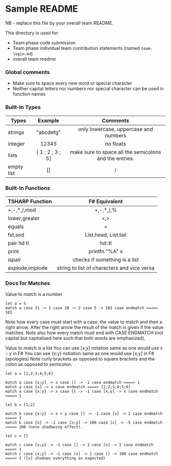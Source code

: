 # Sample README

NB - replace this file by your overall team README.

This directory is used for:

* Team phase code submission
* Team phase individual team contribution statements (named `team-login.md`)
* overall team readme

### Global comments 

* Make sure to space every new word or special character
* Neither capital letters nor numbers nor special character can be used in function names

### Built-In Types 

| Types         | Example          | Comments                                              |
| ------------- |:----------------:| :----------------------------------------------------:|
| strings       | "abcdefg"        | only lowercase, uppercase and numbers                 |
| integer       | 12345            | no floats                                             |
| lists         | [ 1 ; 2 ; 3 ; 5] | make sure to space all the semicolons and the entries.|
| empty list    | []               | /                                                     |

### Built-In Functions

|TSHARP Function  | F# Equivalent                               |
| --------------  |:-------------------------------------------:|
|+,-,*,/,mod      | +,-,*,/,%                                   |
| lower,greater   | <,>                                         |
| equals          | =                                           |
| fst,snd         | List.head, List.tail                        |
| pair hd tl      | hd::tl                                      |
| print           | printfn "%A" x                              |
| ispair          | checks if something is a list               |
| explode,implode | string to list of characters and vice versa |

  
<!-- 
// function definition : 
//	let namefunc arga argb ... = ...
//
// lambda functions definition : 
//	fun arga argb ... = ...
//
// recursion functions : 
//	let rec namefunc arga argb ... = ...
//
// mutual recursion functions must be written on the same line
//	mrec namefunca arga argb ... = ... mrec namefuncb argc argd ... = ...
//
// if then else :
//	if ... then ... else ... fi
//
// matches :
// you can write match of match 
// you can only match lists
// the notation [ x ; y ; z ; w ; u ] is equivalent to x::y::z::w::u
//	match lst case ... -> ... case ... -> ... case endmatch
//	match lsta case ... -> ... case ... -> match lstb case ... -> ... case ... -> ... case endmatch case endmatch
// 
// BUILT IN FUNCTIONS
// TSHARP Function | F# Equivalent
// +,-,*,/,mod     | +,-,*,/,% 
// lower,greater   | <,>
// equals          | =
// fst,snd         | List.head, List.tail
// pair hd tl      | hd::tl
// print           | printfn "%A" x
// ispair          | checks if something is a list
// explode,implode | string to list of characters and vice versa
//
// Choosing Evaluation Order
// let f x y = .... in f lazy(x) y //WILL EXECUTE ARGUMENT X IN NORMAL ORDER aka. it will not evaluate x until it's found inside f's body -->

### Docs for Matches

Value to match is a number 

```F#
let a = 5
match a case 21 -> 1 case 20 -> 2 case 5 -> 101 case endmatch ====> 101
```

Note how every case must start with a case, the value to match and then a right arrow. After the right arrow the result of the match is given if the value matches. 
Note also how every match must end with CASE ENDMATCH (not capital but capitalised here such that both words are emphasized).

Value to match is a list
You can use [x;y] notation same as one would use x :: y in F#
You can use {x:y} notiation same as one would use [x;y] in F# (apologies)
Note curly brackets as opposed to square brackets and the colon as opposed to semicolon.

```F#
let a = [1;2;3;4;5;6]

match a case [x;y] -> x case [] -> -1 case endmatch ====> 1
match a case [x] -> x case endmatch ====> [1;2;3;4;5;6]
match a case {x:y} -> x case [] -> -1 case [x;y] -> x case endmatch ====> 1
```

```F#
let b = [1;2]

match b case {x:y} -> x + y case [] -> -1 case [x] -> 2 case endmatch ====> 3
match b case {x} -> -1 case [x;y] -> 100 case [x] -> -5 case endmatch ====> 100 (note shadowing effect).
```

```F#
let c = []

match c case [x;y] -> -1 case [] -> 1 case [x] -> 5 case endmatch ====> 1
match c case [x;y] -> -1 case [x] -> 1 case [] -> 100 case endmatch ====> 1 ([x] shadows everything as expected)
```
